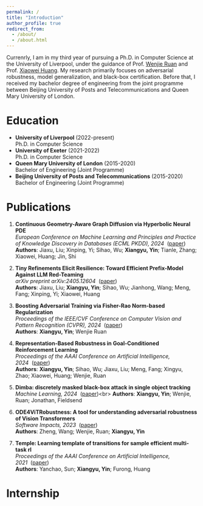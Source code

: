 ```yaml
---
permalink: /
title: "Introduction"
author_profile: true
redirect_from: 
  - /about/
  - /about.html
---
```

Currenrly, I am in my third year of pursuing a Ph.D. in Computer Science at the University of Liverpool, under the guidance of Prof. [Wenjie Ruan](https://wenjieruan.com/) and Prof. [Xiaowei Huang](https://cgi.csc.liv.ac.uk/~xiaowei/). My research primarily focuses on adversarial robustness, model generalization, and black-box certification. Before that, I received my bachelor degree of engineering from the joint programme between Beijing University of Posts and Telecommunications and Queen Mary University of London. 

Education
======
- **University of Liverpool** (2022-present)  
  Ph.D. in Computer Science
- **University of Exeter** (2021-2022)  
  Ph.D. in Computer Science
- **Queen Mary University of London** (2015-2020)  
  Bachelor of Engineering (Joint Programme)
- **Beijing University of Posts and Telecommunications** (2015-2020)  
  Bachelor of Engineering (Joint Programme)

Publications
======
1. **Continuous Geometry-Aware Graph Diffusion via Hyperbolic Neural PDE**  
   *European Conference on Machine Learning and Principles and Practice of Knowledge Discovery in Databases (ECML PKDD), 2024*&nbsp;&nbsp;([paper](https://arxiv.org/pdf/2406.01282))<br>
   **Authors**: Jiaxu, Liu; Xinping, Yi; Sihao, Wu; **Xiangyu, Yin**; Tianle, Zhang; Xiaowei, Huang; Jin, Shi 

1. **Tiny Refinements Elicit Resilience: Toward Efficient Prefix-Model Against LLM Red-Teaming**  
   *arXiv preprint arXiv:2405.12604*&nbsp;&nbsp;([paper](https://arxiv.org/pdf/2405.12604))<br>
   **Authors**: Jiaxu, Liu; **Xiangyu, Yin**; Sihao, Wu; Jianhong, Wang; Meng, Fang; Xinping, Yi; Xiaowei, Huang 

1. **Boosting Adversarial Training via Fisher-Rao Norm-based Regularization**  
   *Proceedings of the IEEE/CVF Conference on Computer Vision and Pattern Recognition (CVPR), 2024*&nbsp;&nbsp;([paper](https://openaccess.thecvf.com/content/CVPR2024/papers/Yin_Boosting_Adversarial_Training_via_Fisher-Rao_Norm-based_Regularization_CVPR_2024_paper.pdf))<br>
   **Authors**: **Xiangyu, Yin**; Wenjie Ruan 

1. **Representation-Based Robustness in Goal-Conditioned Reinforcement Learning**  
   *Proceedings of the AAAI Conference on Artificial Intelligence, 2024*&nbsp;&nbsp;([paper](https://ojs.aaai.org/index.php/AAAI/article/view/30176))<br>
   **Authors**: **Xiangyu, Yin**; Sihao, Wu; Jiaxu, Liu; Meng, Fang; Xingyu, Zhao; Xiaowei, Huang; Wenjie, Ruan 

1. **Dimba: discretely masked black-box attack in single object tracking**  
   *Machine Learning, 2024*&nbsp;&nbsp;([paper](https://openreview.net/pdf?id=XO4tvoyQd4_))<br>
   **Authors**: **Xiangyu, Yin**; Wenjie, Ruan; Jonathan, Fieldsend 

1. **ODE4ViTRobustness: A tool for understanding adversarial robustness of Vision Transformers**  
   *Software Impacts, 2023*&nbsp;&nbsp;([paper](https://scholar.archive.org/work/larbob4eh5e4bmu4wc7zrixbna/access/wayback/https://www.softwareimpacts.com/article/S2665-9638(22)00133-6/pdf))<br>
   **Authors**: Zheng, Wang; Wenjie, Ruan; **Xiangyu, Yin** 

1. **Temple: Learning template of transitions for sample efficient multi-task rl**  
   *Proceedings of the AAAI Conference on Artificial Intelligence, 2021*&nbsp;&nbsp;([paper](https://openreview.net/pdf?id=ZCY1mVtc0f))<br>
   **Authors**: Yanchao, Sun; **Xiangyu, Yin**; Furong, Huang 



Internship
======

